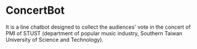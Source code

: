 # ConcertBot
It is a line chatbot designed to collect the audiences' vote in the concert of PMI of STUST (department of popular music industry, Southern Taiwan University of Science and Technology).

